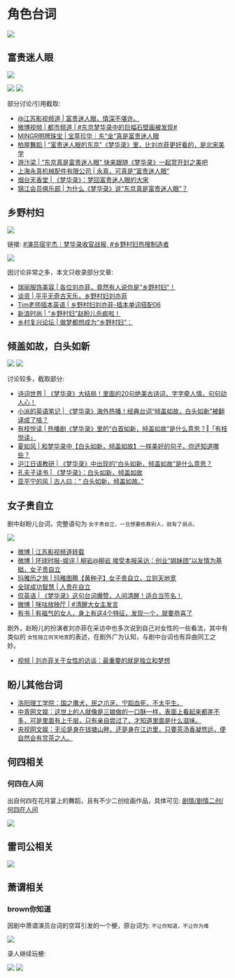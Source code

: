 # 角色台词

![](/image/discuss/lines/lines.jpg)





## 富贵迷人眼

![](/image/discuss/lines/dj-2.jpg)

![](/image/discuss/lines/dj-4.jpg)
![](/image/discuss/lines/dj-1.jpg)




部分讨论/引用截取:
* [@江苏影视频道 | 富贵迷人眼，情深不堪许。](https://weibo.com/1924697567/MdrdDDi8T)
* [微博视频 | 都市频道 | #东京梦华录中的巨幅石壁画被发现# ](https://m.weibo.cn/status/4818705173450077?sourceType=weixin&from=10C9595060&wm=9006_2001&featurecode=newtitle)
* [MINGR明牌珠宝 | 宝萃珍华｜东“金”真是富贵迷人眼](https://mp.weixin.qq.com/s/HU7-2AtdysTI6WpthF_knw)
* [柏屋舞蹈 | “富贵迷人眼的东京”《梦华录》里，比刘亦菲更好看的，是北宋美学](https://mp.weixin.qq.com/s/fjVUdqHvRSlwZ3DtqKnVPA)
* [游汴梁 | “东京真是富贵迷人眼” 快来跟随《梦华录》一起赏开封之美吧](https://mp.weixin.qq.com/s/N2QFxXYKrnv9QdzbNDudKg)
* [上海永真机械配件有限公司 | 永真，可真是“富贵迷人眼”](https://mp.weixin.qq.com/s/B8HH12Bklol3Hf6Iv8-w3Q)
* [烟台天香堂 | 《梦华录》：梦回富贵迷人眼的大宋](https://mp.weixin.qq.com/s/Nkz_PqoznWbauCEUtmWqVw)
* [锦江会员俱乐部 | 为什么《梦华录》说“东京真是富贵迷人眼”？](https://mp.weixin.qq.com/s/T-px4pYBjftmeQZbxy9leA)

## 乡野村妇

![](/image/discuss/lines/xycf.jpg)

链接: [#演员宿宇杰｜梦华录收官战报, #乡野村妇热搜制造者](https://weibo.com/1270659334/LBo6erkIR)

![](/image/discuss/lines/xy-2.jpg)


因讨论非常之多，本文只收录部分文章:

* [瑞丽服饰美容 | 各位刘亦菲，竟然有人说你是“乡野村妇”！](https://mp.weixin.qq.com/s/4UD7pGnEtT6c8S4e9-UzNA)
* [谈资 | 平平无奇古天乐，乡野村妇刘亦菲](https://mp.weixin.qq.com/s/epgTjvxpmXHPnaid_slPRQ)
* [Tim老师插本英语 | 乡野村妇刘亦菲-插本单词搭配06](https://mp.weixin.qq.com/s/B92H-a4OorxAuvhErzrUvQ)
* [新浪时尚 | “乡野村妇”赵盼儿杀疯啦！](https://mp.weixin.qq.com/s/L6BHg3innjWqK0l6zRKlWw)
* [乡村复兴论坛 | 做梦都想成为“乡野村妇”：](https://mp.weixin.qq.com/s/ZQdkG6ejPlsR4l76mUNsXg)





## 倾盖如故，白头如新

![](/image/discuss/lines/qg.jpg)
![](/image/discuss/lines/bt.jpg)


讨论较多，截取部分:

* [诗词世界 | 《梦华录》大结局！里面的20句绝美古诗词，字字牵人情，句句动人心！](https://mp.weixin.qq.com/s/C4QnH0ppcUIyf8r9DhD6CQ)
* [小派的英语笔记 | 《梦华录》海外热播！经典台词“倾盖如故，白头如新”被翻译成了啥？](https://mp.weixin.qq.com/s/ldczxMdpSEfp8_bMgL7p1w)
* [有枝悦读 | 热播剧《梦华录》里的“白首如新，倾盖如故”是什么意思？‖「有枝悦读」](https://mp.weixin.qq.com/s/al0K3xH6v2iGYD_E1eHAnw)
* [夏如风 | 和梦华录中【白头如新，倾盖如故】一样美好的句子，你还知道哪些？](https://mp.weixin.qq.com/s/IJvXtxSTgbJO8gB4gUe8tA)
* [沪江日语教研 | 《梦华录》中出现的“白头如新，倾盖如故”是什么意思？](https://mp.weixin.qq.com/s/pKHMzjHfu1_8PNkqzRHR1Q)
* [孔夫子读书 | 《梦华录》：白头如新，倾盖如故](https://mp.weixin.qq.com/s/yg0Ew2fgQXQiQjbSHbN64g)
* [亚平宁的风 | 古人曰：“ 白头如新，倾盖如故。”](https://mp.weixin.qq.com/s/QRYNiBH9Kkl6DQzjL7Q7_g)


## 女子贵自立
剧中赵盼儿台词，完整语句为 `女子贵自立，一旦想要依靠别人，就有了弱点。`

![](/image/discuss/lines/zili.jpg)

* [微博 | 江苏影视频道转载](https://share.api.weibo.cn/share/344614458,4830229112292200.html?weibo_id=4830229112292200)
* [微博 | 环球时报-娱评 | 柳岩@柳岩 接受本报采访：创业“姐妹团”以友情为基础，女子贵自立](https://share.api.weibo.cn/share/344615027,4778032769009723.html?weibo_id=4778032769009723)
* [玛雅历之旅 | 玛雅图腾【黄种子】女子贵自立，立则天地宽](https://mp.weixin.qq.com/s/uh1HLCW_IIkXH1kYzxVWBQ)
* [全球成功智慧 | 人贵在自立](https://mp.weixin.qq.com/s/ZQBzqPCWzb6geNZ5xa2zqg)
* [侃英语 | 《梦华录》这句台词爆赞，人间清醒！适合当签名！](https://mp.weixin.qq.com/s/kNWzBfIggfh0yzizdMzByA)
* [微博 | 咪咕放映厅 | #清醒大女主发言](https://share.api.weibo.cn/share/344615265,4829616928197735.html?weibo_id=4829616928197735)
* [有书 | 有福气的女人，身上有这4个特征，发现一个，就要恭喜了](https://mp.weixin.qq.com/s/KkDYV85leYZwpMPQxDF5IQ)


剧外，赵盼儿的扮演者刘亦菲在采访中也多次说到自己对女性的一些看法，其中有类似的 `女性独立则天地宽`的表述，在剧外广为认知，与剧中台词也有异曲同工之妙。

* [视频 | 刘亦菲关于女性的访谈：最重要的就是独立和梦想](https://www.bilibili.com/video/BV1Ru411D7mN/?share_source=copy_web&vd_source=f736773e8cd672da4192a42087bfe36c)

## 盼儿其他台词

* [洛阳理工学院：国之鹰犬，民之爪牙。宁蹈血死，不太平生。](https://m.weibo.cn/status/4819396441408790)
* [中青网文娱：这世上的人就像是三娘做的一口酥一样，表面上看起来都差不多，可是里面有上千层，只有亲自尝过了，才知道里面是什么滋味。](https://m.weibo.cn/status/4803951705195028)
* [央视网文娱：无论是身在钱塘山畔、还是身在江边里，只要茶汤香凝悠远，便自然会有赏茶之人。](https://m.weibo.cn/status/4787795245928945)


## 何四相关


### 何四在人间

出自何四在花月宴上的舞蹈，且有不少二创绘画作品，具体可见: [剧情/剧情二创/何四在人间](/scenario/re-creation.html#何四在人间)

![](/image/team/role/hesi5-min.jpg)

## 雷司公相关

![](/image/discuss/lines/lsg.jpg)


## 萧谓相关

### brown你知道

因剧中萧谓演员台词的空耳引发的一个梗，原台词为: `不让你知道，不让你为难`

![](/image/discuss/lines/brown-zhuzhu.jpg)

录人继续玩梗:

![](/image/discuss/lines/brown-1.jpg)
![](/image/discuss/lines/brown-2.jpg)

